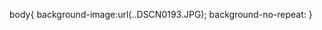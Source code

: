 <!DOCTYPE html>
<htmel lang="ja">
<head>
<meat charset="utf-8">
<title>アキバ</title>
<link rel="stvlesheet" href="css/default.css" type="text/css">

</head>
<body>

body{
background-image:url(..DSCN0193.JPG);
background-no-repeat:
}</body>
</htmel>
